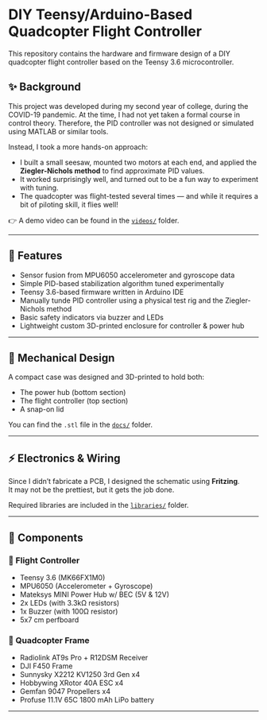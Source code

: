 
# DIY Teensy/Arduino-Based Quadcopter Flight Controller

This repository contains the hardware and firmware design of a DIY quadcopter flight controller based on the Teensy 3.6 microcontroller.

## ✨ Background

This project was developed during my second year of college, during the COVID-19 pandemic. At the time, I had not yet taken a formal course in control theory. Therefore, the PID controller was not designed or simulated using MATLAB or similar tools.

Instead, I took a more hands-on approach:
- I built a small seesaw, mounted two motors at each end, and applied the **Ziegler-Nichols method** to find approximate PID values.
- It worked surprisingly well, and turned out to be a fun way to experiment with tuning.
- The quadcopter was flight-tested several times — and while it requires a bit of piloting skill, it flies well!

👉 A demo video can be found in the [`videos/`](videos) folder.

---

## 🧰 Features

- Sensor fusion from MPU6050 accelerometer and gyroscope data
- Simple PID-based stabilization algorithm tuned experimentally
- Teensy 3.6-based firmware written in Arduino IDE
- Manually tunde PID controller using a physical test rig and the Ziegler-Nichols method
- Basic safety indicators via buzzer and LEDs
- Lightweight custom 3D-printed enclosure for controller & power hub

---

## 🧱 Mechanical Design

A compact case was designed and 3D-printed to hold both:
- The power hub (bottom section)
- The flight controller (top section)
- A snap-on lid

You can find the `.stl` file in the [`docs/`](docs) folder.

---

## ⚡ Electronics & Wiring

Since I didn’t fabricate a PCB, I designed the schematic using **Fritzing**.  
It may not be the prettiest, but it gets the job done.

Required libraries are included in the [`libraries/`](libraries) folder.

---

## 🔩 Components

### 🧠 Flight Controller

- Teensy 3.6 (MK66FX1M0)
- MPU6050 (Accelerometer + Gyroscope)
- Mateksys MINI Power Hub w/ BEC (5V & 12V)
- 2x LEDs (with 3.3kΩ resistors)
- 1x Buzzer (with 100Ω resistor)
- 5x7 cm perfboard

### 🚁 Quadcopter Frame

- Radiolink AT9s Pro + R12DSM Receiver
- DJI F450 Frame
- Sunnysky X2212 KV1250 3rd Gen x4
- Hobbywing XRotor 40A ESC x4
- Gemfan 9047 Propellers x4
- Profuse 11.1V 65C 1800 mAh LiPo battery

---